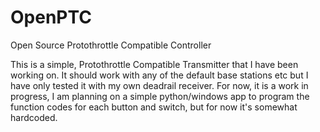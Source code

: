 # OpenPTC
Open Source Protothrottle Compatible Controller

This is a simple, Protothrottle Compatible Transmitter that I have been working on.  It should work with any of the default base stations etc 
but I have only tested it with my own deadrail receiver.  For now, it is a work in progress, I am planning on a simple python/windows app to program 
the function codes for each button and switch, but for now it's somewhat hardcoded.



